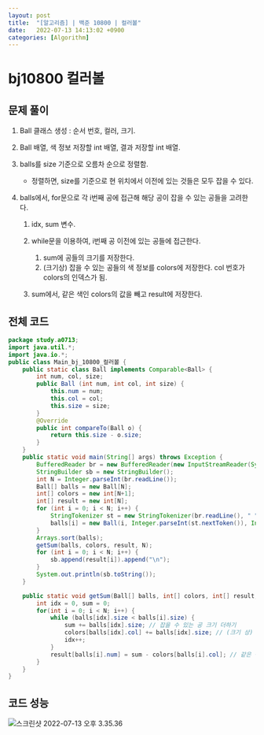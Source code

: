 ```yaml
---
layout: post
title:  "[알고리즘] | 백준 10800 | 컬러볼"
date:   2022-07-13 14:13:02 +0900
categories: [Algorithm]
---
```


# bj10800 컬러볼

## 문제 풀이

1. Ball 클래스 생성 : 순서 번호, 컬러, 크기.

2. Ball 배열, 색 정보 저장할 int 배열, 결과 저장할 int 배열.

3. balls를 size 기준으로 오름차 순으로 정렬함.

   - 정렬하면, size를 기준으로 현 위치에서 이전에 있는 것들은 모두 잡을 수 있다. 

4. balls에서, for문으로 각 i번째 공에 접근해 해당 공이 잡을 수 있는 공들을 고려한다. 

   1. idx, sum 변수. 
   2. while문을 이용하여, i번째 공 이전에 있는 공들에 접근한다.
      1. sum에 공들의 크기를 저장한다.
      2. (크기상) 잡을 수 있는 공들의 색 정보를 colors에 저장한다. col 번호가 colors의 인덱스가 됨.  

   3. sum에서, 같은 색인 colors의 값을 빼고 result에 저장한다. 

## 전체 코드

```java
package study.a0713;
import java.util.*;
import java.io.*;
public class Main_bj_10800_컬러볼 {
    public static class Ball implements Comparable<Ball> {
        int num, col, size;
        public Ball (int num, int col, int size) {
            this.num = num;
            this.col = col;
            this.size = size;
        }
        @Override
        public int compareTo(Ball o) {
            return this.size - o.size;
        }
    }
    public static void main(String[] args) throws Exception {
        BufferedReader br = new BufferedReader(new InputStreamReader(System.in));
        StringBuilder sb = new StringBuilder();
        int N = Integer.parseInt(br.readLine());
        Ball[] balls = new Ball[N];
        int[] colors = new int[N+1];
        int[] result = new int[N];
        for (int i = 0; i < N; i++) {
            StringTokenizer st = new StringTokenizer(br.readLine(), " ");
            balls[i] = new Ball(i, Integer.parseInt(st.nextToken()), Integer.parseInt(st.nextToken()));
        }
        Arrays.sort(balls);
        getSum(balls, colors, result, N);
        for (int i = 0; i < N; i++) {
            sb.append(result[i]).append("\n");
        }
        System.out.println(sb.toString());
    }

    public static void getSum(Ball[] balls, int[] colors, int[] result, int N) {
        int idx = 0, sum = 0;
        for(int i = 0; i < N; i++) {
            while (balls[idx].size < balls[i].size) {
                sum += balls[idx].size; // 잡을 수 있는 공 크기 더하기 
                colors[balls[idx].col] += balls[idx].size; // (크기 상) 잡을 수 있는 공들의 색 정보 저장 
                idx++;
            }
            result[balls[i].num] = sum - colors[balls[i].col]; // 같은 색의 공을 sum에서 뺌
        }
    }
}


```



## 코드 성능

![스크린샷 2022-07-13 오후 3.35.36](http://drive.google.com/uc?export=view&id=1lY7oer7vXBbSJTRM5imxu5XbIQvWdyBL)